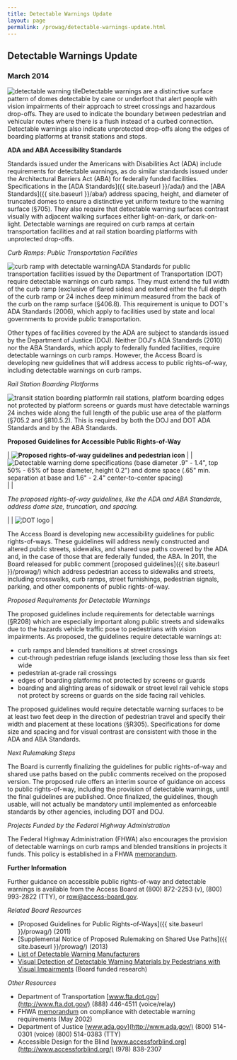 ```yaml
---
title: Detectable Warnings Update
layout: page
permalink: /prowag/detectable-warnings-update.html
---
```


## Detectable Warnings Update

### March 2014

![detectable warning tile](https://www.access-board.gov/images/guidelines_standards/Streets_Sidewalks/dw-update/dw1.jpg)Detectable warnings are a distinctive surface pattern of domes detectable by cane or underfoot that alert people with vision impairments of their approach to street crossings and hazardous drop-offs. They are used to indicate the boundary between pedestrian and vehicular routes where there is a flush instead of a curbed connection. Detectable warnings also indicate unprotected drop-offs along the edges of boarding platforms at transit stations and stops.

**ADA and ABA Accessibility Standards**

Standards issued under the Americans with Disabilities Act (ADA) include requirements for detectable warnings, as do similar standards issued under the Architectural Barriers Act (ABA) for federally funded facilities. Specifications in the [ADA Standards]({{ site.baseurl }}/ada/) and the [ABA Standards]({{ site.baseurl }}/aba/) address spacing, height, and diameter of truncated domes to ensure a distinctive yet uniform texture to the warning surface (§705). They also require that detectable warning surfaces contrast visually with adjacent walking surfaces either light-on-dark, or dark-on-light. Detectable warnings are required on curb ramps at certain transportation facilities and at rail station boarding platforms with unprotected drop-offs.

*Curb Ramps: Public Transportation Facilities*

![curb ramp with detectable warning](https://www.access-board.gov/images/guidelines_standards/Streets_Sidewalks/dw-update/dw2.jpg)ADA Standards for public transportation facilities issued by the Department of Transportation (DOT) require detectable warnings on curb ramps. They must extend the full width of the curb ramp (exclusive of flared sides) and extend either the full depth of the curb ramp or 24 inches deep minimum measured from the back of the curb on the ramp surface (§406.8). This requirement is unique to DOT's ADA Standards (2006), which apply to facilities used by state and local governments to provide public transportation.

Other types of facilities covered by the ADA are subject to standards issued by the Department of Justice (DOJ). Neither DOJ's ADA Standards (2010) nor the ABA Standards, which apply to federally funded facilities, require detectable warnings on curb ramps. However, the Access Board is developing new guidelines that will address access to public rights-of-way, including detectable warnings on curb ramps.

*Rail Station Boarding Platforms*

![transit station boarding platform](https://www.access-board.gov/images/guidelines_standards/Streets_Sidewalks/dw-update/dw3.jpg)In rail stations, platform boarding edges not protected by platform screens or guards must have detectable warnings 24 inches wide along the full length of the public use area of the platform (§705.2 and §810.5.2). This is required by both the DOJ and DOT ADA Standards and by the ABA Standards.

**Proposed Guidelines for Accessible Public Rights-of-Way**

| **![Proposed rights-of-way guidelines and pedestrian icon](https://www.access-board.gov/images/guidelines_standards/Streets_Sidewalks/dw-update/dw4.jpg)**  |
|  ![Detectable warning dome specifications (base diameter .9" - 1.4", top 50% - 65% of base diameter, height 0.2") and dome space (.65" min. separation at base and 1.6" - 2.4" center-to-center spacing)](https://www.access-board.gov/images/guidelines_standards/Streets_Sidewalks/dw-update/dw5.jpg) |
|

*The proposed rights-of-way guidelines, like the ADA and ABA Standards, address dome size, truncation, and spacing.*

 |
|  ![DOT logo](https://www.access-board.gov/images/guidelines_standards/Streets_Sidewalks/dw-update/dw6.jpg) |

The Access Board is developing new accessibility guidelines for public rights-of-ways. These guidelines will address newly constructed and altered public streets, sidewalks, and shared use paths covered by the ADA and, in the case of those that are federally funded, the ABA. In 2011, the Board released for public comment [proposed guidelines]({{ site.baseurl }}/prowag/) which address pedestrian access to sidewalks and streets, including crosswalks, curb ramps, street furnishings, pedestrian signals, parking, and other components of public rights-of-way.

*Proposed Requirements for Detectable Warnings*

The proposed guidelines include requirements for detectable warnings (§R208) which are especially important along public streets and sidewalks due to the hazards vehicle traffic pose to pedestrians with vision impairments. As proposed, the guidelines require detectable warnings at:

-   curb ramps and blended transitions at street crossings
-   cut-through pedestrian refuge islands (excluding those less than six feet wide
-   pedestrian at-grade rail crossings
-   edges of boarding platforms not protected by screens or guards
-   boarding and alighting areas of sidewalk or street level rail vehicle stops not protect by screens or guards on the side facing rail vehicles.

The proposed guidelines would require detectable warning surfaces to be at least two feet deep in the direction of pedestrian travel and specify their width and placement at these locations (§R305). Specifications for dome size and spacing and for visual contrast are consistent with those in the ADA and ABA Standards.

*Next Rulemaking Steps*

The Board is currently finalizing the guidelines for public rights-of-way and shared use paths based on the public comments received on the proposed version. The proposed rule offers an interim source of guidance on access to public rights-of-way, including the provision of detectable warnings, until the final guidelines are published. Once finalized, the guidelines, though usable, will not actually be mandatory until implemented as enforceable standards by other agencies, including DOT and DOJ.

*Projects Funded by the Federal Highway Administration*

The Federal Highway Administration (FHWA) also encourages the provision of detectable warnings on curb ramps and blended transitions in projects it funds. This policy is established in a FHWA [memorandum](https://www.fhwa.dot.gov/environment/bicycle_pedestrian/resources/dwm.cfm).

**Further Information**

Further guidance on accessible public rights-of-way and detectable warnings is available from the Access Board at (800) 872-2253 (v), (800) 993-2822 (TTY), or <row@access-board.gov>.

*Related Board Resources*

-   [Proposed Guidelines for Public Rights-of-Ways]({{ site.baseurl }}/prowag/) (2011)
-   [Supplemental Notice of Proposed Rulemaking on Shared Use Paths]({{ site.baseurl }}/prowag/) (2013)
-   [List of Detectable Warning Manufacturers](https://www.access-board.gov/guidelines-and-standards/streets-sidewalks/public-rights-of-way/guidance-and-research/manufacturers-of-detectable-warning-products)
-   [Visual Detection of Detectable Warning Materials by Pedestrians with Visual Impairments](https://www.access-board.gov/research/completed-research/visual-detection-of-detectable-warning-materials) (Board funded research)

*Other Resources*

-   Department of Transportation [www.fta.dot.gov](http://www.fta.dot.gov/) (888) 446-4511 (voice/relay)
-   FHWA [memorandum](https://www.fhwa.dot.gov/environment/bicycle_pedestrian/resources/dwm.cfm) on compliance with detectable warning requirements (May 2002)
-   Department of Justice [www.ada.gov](http://www.ada.gov/) (800) 514-0301 (voice) (800) 514-0383 (TTY)
-   Accessible Design for the Blind [www.accessforblind.org](http://www.accessforblind.org/) (978) 838-2307
